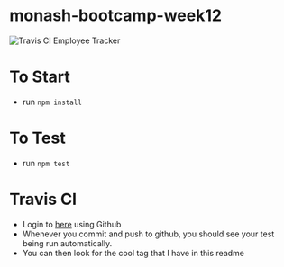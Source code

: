 # monash-bootcamp-week12
![Travis CI](https://travis-ci.com/TriNguyenClassroom/monash-bootcamp-week12.svg?token=YzhZ7rCWaqxQctqZBP4Z&branch=master)
Employee Tracker

# To Start
- run `npm install`

# To Test
- run `npm test`

# Travis CI
- Login to [here](https://travis-ci.com/) using Github
- Whenever you commit and push to github, you should see your test being run automatically. 
- You can then look for the cool tag that I have in this readme